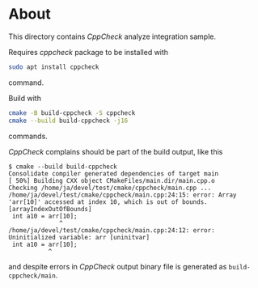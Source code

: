 # About

This directory contains *CppCheck* analyze integration sample.

Requires *cppcheck* package to be installed with

```bash
sudo apt install cppcheck
```

command.

Build with

```bash
cmake -B build-cppcheck -S cppcheck
cmake --build build-cppcheck -j16 
```

commands.

*CppCheck* complains should be part of the build output, like this

```console
$ cmake --build build-cppcheck
Consolidate compiler generated dependencies of target main
[ 50%] Building CXX object CMakeFiles/main.dir/main.cpp.o
Checking /home/ja/devel/test/cmake/cppcheck/main.cpp ...
/home/ja/devel/test/cmake/cppcheck/main.cpp:24:15: error: Array 'arr[10]' accessed at index 10, which is out of bounds. [arrayIndexOutOfBounds]
 int a10 = arr[10];
              ^
/home/ja/devel/test/cmake/cppcheck/main.cpp:24:12: error: Uninitialized variable: arr [uninitvar]
 int a10 = arr[10];
           ^
```

and despite errors in *CppCheck* output binary file is generated as `build-cppcheck/main`.
